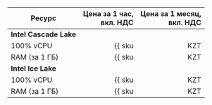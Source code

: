 | Ресурс        | Цена за 1 час,<br>вкл. НДС                                 | Цена за 1 месяц,<br>вкл. НДС                                     |
| ----- | ----: | ----: |
| **Intel Cascade Lake**                                                                                                                        |
| 100% vCPU     | {{ sku|KZT|mdb.cluster.elasticsearch.v2.cpu.c100|string }} | {{ sku|KZT|mdb.cluster.elasticsearch.v2.cpu.c100|month|string }} |
| RAM (за 1 ГБ) | {{ sku|KZT|mdb.cluster.elasticsearch.v2.ram.gold|string }} | {{ sku|KZT|mdb.cluster.elasticsearch.v2.ram.gold|month|string }} |
| **Intel Ice Lake**                                                                                                                            |
| 100% vCPU     | {{ sku|KZT|mdb.cluster.elasticsearch.v3.cpu.c100|string }} | {{ sku|KZT|mdb.cluster.elasticsearch.v3.cpu.c100|month|string }} |
| RAM (за 1 ГБ) | {{ sku|KZT|mdb.cluster.elasticsearch.v3.ram.gold|string }} | {{ sku|KZT|mdb.cluster.elasticsearch.v3.ram.gold|month|string }} |